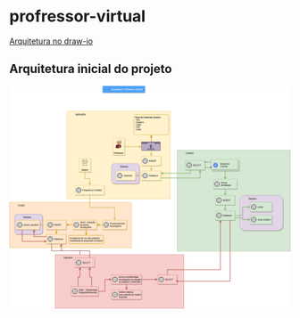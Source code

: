 # profressor-virtual

[Arquitetura no draw-io](https://viewer.diagrams.net/?highlight=0000ff&edit=_blank&layers=1&nav=1&title=Arquitetura-Professor-Virtual.drawio#R7V1Zk%2BI4Ev41ROw%2BQPg%2BHikoZjuieqK2j9mZpwphC%2FC2sWjbVFXPrx%2FJlo1tyWAMPihMR3djWT5QpjK%2FTGWmRvJs%2B%2F6bD3abz8iG7kgS7PeRPB9JkqzKJv6PtPyKWyRRVOOWte%2FYcZt4aPjq%2FA1po0Bb944Ng1zHECE3dHb5Rgt5HrTCXBvwffSW77ZCbv6pO7CGTMNXC7hs6%2F8cO9zQVlEzDyf%2BA531hj7akPT4xBJYP9Y%2B2nv0eSNJXkWf%2BPQWJPeiPzTYABu9ZZrkx5E88xEK42%2Fb9xl0yeAmwxZftyg5m763D72w0gVKfMUrcPf0t8988OZCn75f%2BCsZk5XjujPkIj86lG0VGrYykh%2BC0Ec%2FYOaMIS1lTSNnkh8n4IMV8kJKaJFcBlxn7eEDF65C0ncHLMdbk7Okt%2FlI%2FuAvr9APHUyYKe0eot2h9zdyMB8rye3pywqHHk%2FR3ecKadqEW5fcH39lh4mOHHkcfM800WH7DaItDP1fuAs9qwmUhAmPK%2FT47cAwmk7bNhleSS8ElEnX6b0PhMJfKK34dAun67%2B94PXp0%2FfPzz%2F8%2FezT97E0FgVDZ8g53bl4%2FEYzeTTVo39lNJI0l4z5EhNZW4fReMQttvNabMJvkms9zhWY0yXL4nGFrS019Ra4gmEBDqOUcsVYzXOFyGEKkcMUqnQFpjBEgyW%2F%2F3PvhDDc%2B2AkT%2FG5Zx%2BtYBBgskjCH44f7oF7iqjKfCouVIaoHvJglp5kCNc%2BsB08VoU%2B1chMyaImjJHnKyJErz2JRS1PrrHImcWSyiGY0uAkNhiCQBurJ3qI%2FHCD1sgD7uOh9SHSOdCmfH7o84Si2UDG6%2F8wDH9RKoB9iPKjCd%2Bd8M%2FM97%2FIrSYqPZq%2F0ztHB7%2BSAw%2F%2F4j%2BzB5mryOHhsugoua6G0IjOJLpYTqlPBub4VMXjiPa%2BlQIMWeNzhA9dEDqv%2BbvxqEsvfUYOfk7KSbJZUAfFCR0Cfw1DelWBR9LXqMQ2yW%2FIzfNUpieSOjPPU0G%2BLBXj5SNfSqvstM%2BTR8zxIzkCywC5%2BxBOfSsRA6Q1PcKj%2BuCCJXSfUeCEDiKywcJ0xDDkIOyfCh22jm1HvJ9IE%2BaKRD0sURiiLSNoigqIvMXbBkvLr7gbaXnD8PZw1QO9S%2FS215VDKbckakNnxRAPS4gNYglV7lIMHUTPX5kzp8TQQfL8lRM8fRBDsQA4PuQlXHKhbFIUfSKpBbRq5O8SC8lriCf%2BbxMTJdoHdhJqsZN4gp0YtpnpxkIQGmcbUTHbYhvRlNplG0HTOmWbHBiSKqIhMSeE6GVHGKculFGU6pLlUha5UJnoPZr9x5UJO1fPd3y0QFDNaImgh7fKoc0iftyAHfm6fV8Tl%2BBkbe2kiY32Sxd%2BiRx0R0ardHyPI8wschN5KPC6EM0o%2BntMjYFoomawGE0zrkIEtRTyk4GIfKHJEGo%2F9yhG%2BbIQfbJNsQHwyQtC4FkwyFgH8X3y3h%2FWRVTnaalLseRZBWayQbBJpz118YJl6sTJ0LXAOqpoKAv5iKOC5dENfP9kEXPiYefHX%2BYW2u6wrfICvbUTXYj5JqQPLBopfkzn6jYK9XgULZS0X8EVMmI8IWb04VguHB4%2FTN3TbE7ZmojKIlsnd8lydeLivxBj5OHFWDSTxye3QKtVABvCFqp%2BK0qpO4fJUUulGvRQu4UeyaseVV%2Fduz%2FOV2cXOaoZf5Wus%2BpMVJLpmPNVa83RSmJo9en3r49fvl1PR%2Bgq%2BXOWjlgjtHbhiwfDN%2BT%2FeCFT6MUC1qZ3uoHq3zLdcIJhznRKHFEYssRRGFIjCqPAi02qC03pUl3k%2FfJ6Vcc87VnVh1FjkbdhRaNWVzQd27gqD6IPiqagaORkGnWraNgVlDnACgQEcFA13amaEqh4f6qm47UXqcbiy7lez%2B4cbUf1x03YNFqnlmtNKJLnD70Zr%2FgZtE3cIx0iBrMGYrjUb9p7xKAVYqhkQeoBYkgihTK0%2Bvr49DgbTNMO8UIJ4r87vKB3apq2EavRO7SQLOtUQAu61DFaYMNCBzUjGUnsO52wisgxTBVerG6DSoYHCJjQ7GfgB7nVNE7Ydq5JsLFVK3wGeBgdEu5bKbJ7UGNtqbGytfz7U2M3syDXO3WkS9XVUcfGa%2FKqgzrKqSNJm%2Bj5uadyskfaN3x0mSHXsCbXscYoQ5T3pzHqrLncoyxJsw67lSXDsksfpcmw7EIz71jza%2BHgqe4zzMms1kKtJCBLN5dxDsCHTnstrvKqKieBSeIY02laUwPSxrwZr1jv4vsSclYwJ8yOvVsm65hnkiGn7t5DwZAJ2Uom5EWSRCpG2VdLhDQalCI345S4jTzIKtKnujPD7NiZkbzqieSY7syJ84l7DTwgFTMHFQ4gEPVDt5YMEJN1ZjxDf733QkAeiPA%2Fsw0IsZgc7JHO7JEyRHFv9kia3d%2BH5Nd6ua%2BtBvmY1WOFzbbSJ0soK1dISmmB1OXm6nEDtznNfzMkTF%2F1vHDvk%2BN7467HYkUlTeWkySrt6%2F3yijnZhXUfWTAIwBb%2FWAIFyrNgTy662wRP7FJoUfU%2BA%2BboCnMMPlCKOdSPjjlq%2BG4bVnqVQ8lEQe4Wt4j3VxTqhrhDvLR%2B1KVatk6g4YeHRFh8T0RJyHwKS7M9gUiVYg%2F%2F9fvT879xrzH%2B%2B%2Fge%2BvzKsqfhEQlItDFdgwZg1gCq%2BgKqhsDGWDBLZrdqs04%2BXzaFr47iNCzIV5xLQ1XU5hWnKFSvoCfq3cIqoYI76B4Vp553Juic6sytBzGJSTraEMTUI11Dp9Cga0Sh24qZl0S9dGxqUeu6miHeramVvuqgMY5qDK5t1b7GYCtoDiH0XeuLEk%2Fa3ekLkYc9GUN74cOf%2B8jKn3qWQ6zuyITfBygy5INo0F3w6oOgsvH%2B3z3wQscGsTMAZix5crvA2ToupmNQe%2FWkIK5SwWQekYDHdyY5qpyYddVEdBYFoVSJb09IOqUIjVlBJwnE8cSRdI0Fy4mc%2FaTmAG6xYCgSp4a5%2BKEjqMVC5KOhcSIfNU7oo3yNrYPKyNmx30LPgskUPzZa8q57v4VYOQaic7%2BF1G2AUt6vVZk%2FpIE%2F2gpz6lHJzGa2sirnguN80wfuiLFrh4vJdSKoTo%2FvrduwkjJJ1uKSbVcEXvQ0Dww0aMSKlUKovqAlsRIe8MSP1gi%2FxiieovzqFUsOUdmLLzDYoWBY3uudCS0OMVNUkHYMg%2B4TJuuVFV3XzlqR3ZZ3UHRxklAuLEbOTWHD6MNqH2dP3aHuY9eKp8SsuT%2FF8%2BG3Cu6dfZUwTRX76tKthi8UXcrNrARfVhX0Nrmj4%2BLT6asOoCRXf0BkUpdNHg7R9bTCUktAROat%2BDOm88M%2BsKJU5lG6gnae7V2IqBXglvJkvUDfeCyyi4MChkYbaDk2qL%2ByN0CttqBWmY%2Fw7qCWwkrH%2Fu9ffd5KR%2F%2B0qVZVm15e1DS6dOr74Femw46wX3CEH5W8yWpSP%2B2ipL%2Bhqsf64y%2FxG1zbTOC5bu9e1SuGOqmg6Vv3OMist2jwOHStBktMuftTg1U2A787UcKxGg573ndrNhzZODyDsOdw5XgOhuHCNkL4Zujj2Xdhch4ev8gMgS60UrtBiAyMLXQ3yL%2Fs9n5hXXCwInorPst8HfcnPiusBKF96Doe5qqIISkz5ni1jBvS6o78MMejZeIK1C4GQIJgF7%2FMynkn78FwOXgLlAmeJns8JwB5n5d9AP2AsDcZfeg%2FvkKCpXkyXuYZH7IuCLMZy6Cr6MNOypRxryDPZW2iiuUZ21JSTibLrzqHX%2FXmxHqVVHtKImcLiDmWJTefQU7yVSSeHoD1Yx2pZB5VoodNE27hsg59n%2FkmDHd4ZKZkLKSFZXuYgbAYXkUllycWfiKW3yCKASHtWBstVj6EY5eYg%2BMlCoIxaR9Hs3UhSnhIFs8%2BWsEgQP5kR8J%2FOYyG2dV24IGlqNS%2BBgqQ8yG8IsecUHlBO80F8CqVkvqZernfnF2UmR8F5W%2FjfYMc0gAs6IQoJhqvmG5F1U0ig75%2FeTqr%2FyfCNduzLvkjQh1zG1b3V5LLnueLs%2FpP97aDqqOQ8uE%2FF8CcleBA637WSHBICoO2muAgK8okCT9PN4JkplNZioPYYFC8yibMfN%2B5CNgMfTIDVr%2Bmc0VdXlTgXBSRT3TQOGocPx9uwW6yj39RwTQr4mBNEwzA4xlFluaqfkR5X4NDCjXnxaQWb8570668VVnz%2BBshLAgY5iiMJRRtFeq8sTQ1XQYaQ4o%2BJcCs8Q8MaM%2B8UAp%2BwNDajLLVPi8iullI8OTtkSSpKtfKloTG8Jhg1Kng8OE3ohEFWUrl85GtIURJnxgGZ6Y2V%2B7IkDgEi7Uu5nUPn7EoU%2BPmn3sUOTTcMfQOh4lexha9nc16jK8fnA4dVx8yhooQdCDq%2BGzvUjZpEqdcQJlsUpqTTeU%2B2zqy6cVFVuSSKZVRbPz6IKZaE1ODb5QORKe1Rc8JZu3f7q%2FVy6aXacW2aoQanQal5qmsNxmzfKPs0XFUqsqqvsGAvqYBPZaLFfolXm4p34Ju0q2WgNKholWeXGqBXNxqwe2mAktsKDLAfGq%2F%2FNzDIAaaA5zsaKk9njUDnIyWA7sDGjVr7uaBhn4KafQuKTeR2TeQlCt1u69jDohKVYHorSdtn1GTuUyQtcYfN7MRSuU6qjPdWGRCZNqvmto1TRNMNFgXo2asC04grNwP%2B0LQa21O0vrmz21HLhfqSMqawlKr7RQIQWfDlmgUksvO1MG2aMtVrQ%2F7eVAv2c1szNq7vb3V6r7IMnZrrX5Cx5ud6TUsyNQiuM3yGme4qi8vrxFdem7KpynmUz6xSWMUeO2sHE586COyZHvoTtTNZ2RD0uMf
)

## Arquitetura inicial do projeto
![Arquitetura](Arquitetura-Professor-Virtual.png)
